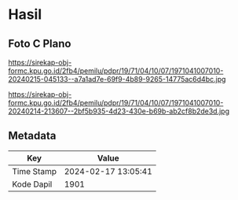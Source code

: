 # Hasil

## Foto C Plano

https://sirekap-obj-formc.kpu.go.id/2fb4/pemilu/pdpr/19/71/04/10/07/1971041007010-20240215-045133--a7a1ad7e-69f9-4b89-9265-14775ac6d4bc.jpg

https://sirekap-obj-formc.kpu.go.id/2fb4/pemilu/pdpr/19/71/04/10/07/1971041007010-20240214-213607--2bf5b935-4d23-430e-b69b-ab2cf8b2de3d.jpg


## Metadata

| Key        | Value               |
| ---------- | ------------------- |
| Time Stamp | 2024-02-17 13:05:41 |
| Kode Dapil | 1901                |



